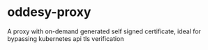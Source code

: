 # oddesy-proxy
A proxy with on-demand generated self signed certificate, ideal for bypassing kubernetes api tls verification
